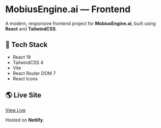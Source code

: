 # MobiusEngine.ai — Frontend

A modern, responsive frontend project for **MobiusEngine.ai**, built using **React** and **TailwindCSS**.

## 🚀 Tech Stack

- React 19
- TailwindCSS 4
- Vite
- React Router DOM 7
- React Icons

## 🌎 Live Site

[View Live](https://stellar-tanuki-0ce1a5.netlify.app/)

Hosted on **Netlify**.
